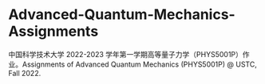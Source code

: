 # Advanced-Quantum-Mechanics-Assignments
中国科学技术大学 2022-2023 学年第一学期高等量子力学（PHYS5001P）作业。Assignments of Advanced Quantum Mechanics (PHYS5001P) @ USTC, Fall 2022.
